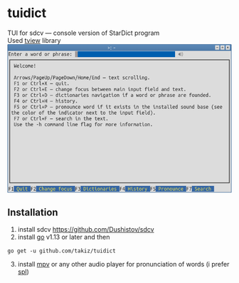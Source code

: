 # tuidict
TUI for sdcv — console version of StarDict program  
Used [tview](https://github.com/rivo/tview) library  
![Screenshot](tui.png)

## Installation

1) install sdcv https://github.com/Dushistov/sdcv  
2) install [go](https://github.com/golang/go) v1.13 or later and then
```
go get -u github.com/takiz/tuidict
```
3) install [mpv](https://github.com/mpv-player/mpv) or any other audio player for pronunciation of words (i prefer [spl](https://github.com/takiz/spl))
